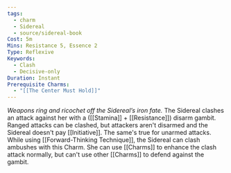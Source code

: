 ```yaml
---
tags:
  - charm
  - Sidereal
  - source/sidereal-book
Cost: 5m
Mins: Resistance 5, Essence 2
Type: Reflexive
Keywords:
  - Clash
  - Decisive-only
Duration: Instant
Prerequisite Charms:
  - "[[The Center Must Hold]]"
---
```

*Weapons ring and ricochet off the Sidereal’s iron fate.*
The Sidereal clashes an attack against her with a ([[Stamina]] + [[Resistance]]) disarm gambit. Ranged attacks can be clashed, but attackers aren't disarmed and the Sidereal doesn't pay [[Initiative]]. The same's true for unarmed attacks. While using [[Forward-Thinking Technique]], the Sidereal can clash ambushes with this Charm. She can use [[Charms]] to enhance the clash attack normally, but can't use other [[Charms]] to defend against the gambit.